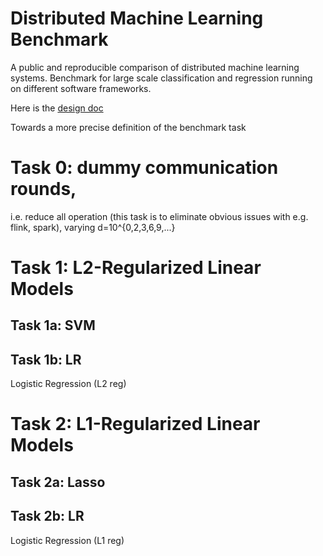 # Distributed Machine Learning Benchmark
A public and reproducible comparison of distributed machine learning systems. Benchmark for large scale classification and regression running on different software frameworks.

Here is the [design doc](https://docs.google.com/document/d/1jM4zXRDezEJmIKwoDOKNlGvuNNJk5_FxcBrn1mfYp0E/edit#)

Towards a more precise definition of the benchmark task

# Task 0: dummy communication rounds,
i.e. reduce all operation
(this task is to eliminate obvious issues with e.g. flink, spark), 
varying d=10^{0,2,3,6,9,...}

# Task 1: L2-Regularized Linear Models
## Task 1a: SVM
## Task 1b: LR
Logistic Regression (L2 reg)
# Task 2: L1-Regularized Linear Models
## Task 2a: Lasso
## Task 2b: LR
Logistic Regression (L1 reg)
